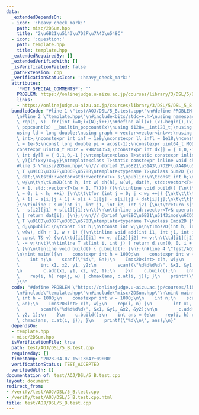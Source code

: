 ```yaml
---
data:
  _extendedDependsOn:
  - icon: ':heavy_check_mark:'
    path: misc/2DSum.hpp
    title: "2\u6B21\u5143\u7D2F\u7A4D\u548C"
  - icon: ':question:'
    path: template.hpp
    title: template.hpp
  _extendedRequiredBy: []
  _extendedVerifiedWith: []
  _isVerificationFailed: false
  _pathExtension: cpp
  _verificationStatusIcon: ':heavy_check_mark:'
  attributes:
    '*NOT_SPECIAL_COMMENTS*': ''
    PROBLEM: https://onlinejudge.u-aizu.ac.jp/courses/library/3/DSL/5/DSL_5_B
    links:
    - https://onlinejudge.u-aizu.ac.jp/courses/library/3/DSL/5/DSL_5_B
  bundledCode: "#line 1 \"test/AOJ/DSL/5_B.test.cpp\"\n#define PROBLEM \"https://onlinejudge.u-aizu.ac.jp/courses/library/3/DSL/5/DSL_5_B\"\
    \n#line 2 \"template.hpp\"\n#include<bits/stdc++.h>\nusing namespace std;\n#define\
    \ rep(i, N)  for(int i=0;i<(N);i++)\n#define all(x) (x).begin(),(x).end()\n#define\
    \ popcount(x) __builtin_popcount(x)\nusing i128=__int128_t;\nusing ll = long long;\n\
    using ld = long double;\nusing graph = vector<vector<int>>;\nusing P = pair<int,\
    \ int>;\nconstexpr int inf = 1e9;\nconstexpr ll infl = 1e18;\nconstexpr ld eps\
    \ = 1e-6;\nconst long double pi = acos(-1);\nconstexpr uint64_t MOD = 1e9 + 7;\n\
    constexpr uint64_t MOD2 = 998244353;\nconstexpr int dx[] = { 1,0,-1,0 };\nconstexpr\
    \ int dy[] = { 0,1,0,-1 };\ntemplate<class T>static constexpr inline void chmax(T&x,T\
    \ y){if(x<y)x=y;}\ntemplate<class T>static constexpr inline void chmin(T&x,T y){if(x>y)x=y;}\n\
    #line 3 \"misc/2DSum.hpp\"\n/// @brief 2\u6B21\u5143\u7D2F\u7A4D\u548C\n/// @tparam\
    \ T \u91CD\u307F\u306E\u578B\ntemplate<typename T>\nclass Sum2D {\n\tstd::vector<std::vector<T>>\
    \ dat;\n\tstd::vector<std::vector<T>> s;\npublic:\n\tconst int h;\n\tconst int\
    \ w;\n\t\n\tSum2D(int h, int w) :h(h), w(w), dat(h, std::vector<T>(w, T())), s(h\
    \ + 1, std::vector<T>(w + 1, T())) {}\n\tinline void build() {\n\t\tfor (int i\
    \ = 0; i < h; ++i) {\n\t\t\tfor (int j = 0; j < w; ++j) {\n\t\t\t\ts[i + 1][j\
    \ + 1] = s[i][j + 1] + s[i + 1][j] - s[i][j] + dat[i][j];\n\t\t\t}\n\t\t}\n\t\
    }\n\tinline T sum(int i1, int j1, int i2, int j2) {\n\t\treturn s[i2][j2] - s[i1][j2]\
    \ - s[i2][j1] + s[i1][j1];\n\t}\n\n\tinline std::vector<T>& operator[](int i)\
    \ { return dat[i]; }\n};\n\n/// @brief \u4E8C\u6B21\u5143imos\u6CD5\n/// @tparam\
    \ T \u91CD\u307F\u306E\u578B\ntemplate<typename T>\nclass Imos2D {\n\tSum2D<T>\
    \ d;\npublic:\n\tconst int h;\n\tconst int w;\n\n\tImos2D(int h, int w) :h(h),\
    \ w(w), d(h + 1, w + 1) {}\n\tinline void add(int i1, int j1, int i2, int j2,\
    \ const T& v) {\n\t\td[i1][j1] += v, d[i2][j2] += v;\n\t\td[i1][j2] -= v, d[i2][j1]\
    \ -= v;\n\t}\n\tinline T at(int i, int j) { return d.sum(0, 0, i + 1, j + 1);\
    \ }\n\n\tinline void build() { d.build(); }\n};\n#line 4 \"test/AOJ/DSL/5_B.test.cpp\"\
    \n\nint main(){\n    constexpr int h = 1000;\n    constexpr int w = 1000;\n\n\
    \    int n;\n    scanf(\"%d\", &n);\n    Imos2D<int> c(h, w);\n    rep(i, n) {\n\
    \        int x1, x2, y1, y2;\n        scanf(\"%d%d%d%d\", &x1, &y1, &x2, &y2);\n\
    \n        c.add(x1, y1, x2, y2, 1);\n    }\n    c.build();\n    int ans = 0;\n\
    \    rep(i, h) rep(j, w) { chmax(ans, c.at(i, j)); }\n    printf(\"%d\\n\", ans);\n\
    }\n"
  code: "#define PROBLEM \"https://onlinejudge.u-aizu.ac.jp/courses/library/3/DSL/5/DSL_5_B\"\
    \n#include\"template.hpp\"\n#include\"misc/2DSum.hpp\"\n\nint main(){\n    constexpr\
    \ int h = 1000;\n    constexpr int w = 1000;\n\n    int n;\n    scanf(\"%d\",\
    \ &n);\n    Imos2D<int> c(h, w);\n    rep(i, n) {\n        int x1, x2, y1, y2;\n\
    \        scanf(\"%d%d%d%d\", &x1, &y1, &x2, &y2);\n\n        c.add(x1, y1, x2,\
    \ y2, 1);\n    }\n    c.build();\n    int ans = 0;\n    rep(i, h) rep(j, w) {\
    \ chmax(ans, c.at(i, j)); }\n    printf(\"%d\\n\", ans);\n}"
  dependsOn:
  - template.hpp
  - misc/2DSum.hpp
  isVerificationFile: true
  path: test/AOJ/DSL/5_B.test.cpp
  requiredBy: []
  timestamp: '2023-04-07 15:13:47+09:00'
  verificationStatus: TEST_ACCEPTED
  verifiedWith: []
documentation_of: test/AOJ/DSL/5_B.test.cpp
layout: document
redirect_from:
- /verify/test/AOJ/DSL/5_B.test.cpp
- /verify/test/AOJ/DSL/5_B.test.cpp.html
title: test/AOJ/DSL/5_B.test.cpp
---
```

